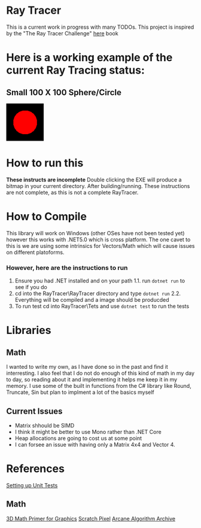 # Ray Tracer
This is a current work in progress with many TODOs. 
This project is inspired by the "The Ray Tracer Challenge" 
[here](https://pragprog.com/titles/jbtracer/the-ray-tracer-challenge/) book

# Here is a working example of the current Ray Tracing status: 

## Small 100 X 100 Sphere/Circle
![First Sphere](SampleImages\FirstSphere.bmp)

# How to run this
**These instructs are incomplete**
Double clicking the EXE will produce a bitmap in your current directory.
After building/running. These instructions are not complete, as this is not 
a complete RayTracer.

# How to Compile
This library will work on Windows (other OSes have not been tested yet) however 
this works with .NET5.0 which is cross platform. The one cavet to this is 
we are using some intrinsics for Vectors/Math which will cause issues on different 
platoforms. 

### However, here are the instructions to run 
1. Ensure you had .NET installed and on your path
1.1. run ```dotnet run``` to see if you do
2. cd into the RayTracer\RayTracer directory and type ```dotnet run```
2.2. Everything will be compiled and a image should be producded
3. To run test cd into RayTracer\Tets and use ```dotnet test``` to run 
the tests

# Libraries 

## Math 
I wanted to write my own, as I have done so in the past and 
find it interresting. I also feel that I do not do enough of this 
kind of math in my day to day, so reading about it and implementing it 
helps me keep it in my memory. I use some of the built in functions from 
the C# library like Round, Truncate, Sin but plan to implment a lot of the 
basics myself

## Current Issues
- Matrix shhould be SIMD
- I think it might be better to use Mono rather than .NET Core
- Heap allocations are going to cost us at some point
- I can forsee an issue with having only a Matrix 4x4 and Vector 4.

# References
[Setting up Unit Tests](https://docs.microsoft.com/en-us/dotnet/core/testing/unit-testing-with-nunit)

## Math
[3D Math Primer for Graphics](https://www.amazon.com/Math-Primer-Graphics-Game-Development/dp/1568817231) 
[Scratch Pixel](https://www.scratchapixel.com/index.php?redirect)
[Arcane Algorithm Archive](https://www.algorithm-archive.org/) 
